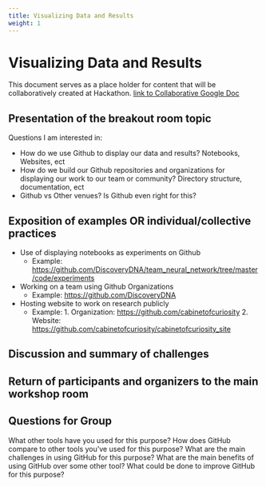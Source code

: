 ```yaml
---
title: Visualizing Data and Results
weight: 1
---
```

# Visualizing Data and Results

This document serves as a place holder for content that will be collaboratively created at Hackathon. [link to Collaborative Google Doc](https://docs.google.com/document/d/1c5tjMJFY8EiuWBNx69Hrwy-ldOGnJFhdZ-1gYsF5xxA/edit?usp=sharing)

## Presentation of the breakout room topic 

Questions I am interested in:

-  How do we use Github to display our data and results? Notebooks, Websites, ect
-  How do we build our Github repositories and organizations for displaying our work to our team or community? Directory structure, documentation, ect
-  Github vs Other venues? Is Github even right for this?  


## Exposition of examples OR individual/collective practices 

-  Use of displaying notebooks as experiments on Github
	-  Example: https://github.com/DiscoveryDNA/team_neural_network/tree/master/code/experiments
-  Working on a team using Github Organizations
	-  Example:  https://github.com/DiscoveryDNA
-  Hosting website to work on research publicly 
	-  Example: 1. Organization: https://github.com/cabinetofcuriosity 2. Website: https://github.com/cabinetofcuriosity/cabinetofcuriosity_site


## Discussion and summary of challenges

## Return of participants and organizers to the main workshop room

## Questions for Group

What other tools have you used for this purpose?
How does GitHub compare to other tools you’ve used for this purpose?
What are the main challenges in using GitHub for this purpose?
What are the main benefits of using GitHub over some other tool?
What could be done to improve GitHub for this purpose?
